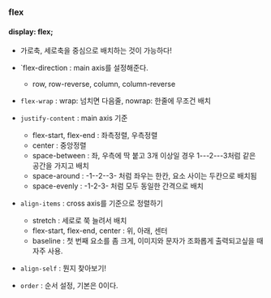 ### flex

#### display: flex;

- 가로축, 세로축을 중심으로 배치하는 것이 가능하다!
- `flex-direction : main axis를 설정해준다.
  - row, row-reverse, column, column-reverse

- `flex-wrap` : wrap: 넘치면 다음줄, nowrap: 한줄에 무조건 배치

- `justify-content` : main axis 기준
  - flex-start, flex-end : 좌측정렬, 우측정렬
  - center : 중앙정렬
  - space-between : 좌, 우측에 딱 붙고 3개 이상일 경우 1---2---3처럼 같은 공간을 가지고 배치
  - space-around : -1--2--3- 처럼 좌우는 한칸, 요소 사이는 두칸으로 배치됨
  - space-evenly : -1-2-3- 처럼 모두 동일한 간격으로 배치

- `align-items` : cross axis를 기준으로 정렬하기
  - stretch : 세로로 쭉 늘려서 배치
  - flex-start, flex-end, center : 위, 아래, 센터
  - baseline : 첫 번째 요소를 좀 크게, 이미지와 문자가 조화롭게 출력되고싶을 때 자주 사용.
- `align-self` : 뭔지 찾아보기!

- `order` : 순서 설정, 기본은 0이다.
